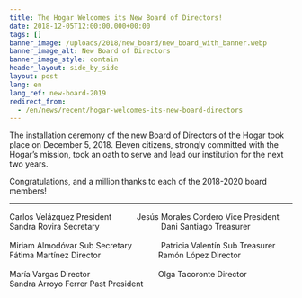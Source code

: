 ```yaml
---
title: The Hogar Welcomes its New Board of Directors!
date: 2018-12-05T12:00:00.000+00:00
tags: []
banner_image: /uploads/2018/new_board/new_board_with_banner.webp
banner_image_alt: New Board of Directors
banner_image_style: contain
header_layout: side_by_side
layout: post
lang: en
lang_ref: new-board-2019
redirect_from:
  - /en/news/recent/hogar-welcomes-its-new-board-directors
---
```

The installation ceremony of the new Board of Directors of the Hogar took place on December 5, 2018. Eleven citizens, strongly committed with the Hogar’s mission, took an oath to serve and lead our institution for the next two years.

Congratulations, and a million thanks to each of the 2018-2020 board members!

<hr />

<div class="columns">
  <div class="column">
    Carlos Velázquez <span class="tag is-primary is-medium">President</span>
  </div>

  <div class="column">
    Jesús Morales Cordero <span class="tag is-primary is-medium">Vice President</span>
  </div>
</div>

<div class="columns">
  <div class="column">
    Sandra Rovira <span class="tag is-medium">Secretary</span>
    <br />
    <br />
    Miriam Almodóvar <span class="tag is-medium">Sub Secretary</span>
  </div>

  <div class="column">
    Dani Santiago <span class="tag is-medium">Treasurer</span>
    <br />
    <br />
    Patricia Valentín <span class="tag is-medium">Sub Treasurer</span>
  </div>
</div>

<div class="columns">
  <div class="column">
    Fátima Martínez <span class="tag is-medium">Director</span>
    <br />
    <br />
    María Vargas <span class="tag is-medium">Director</span>
  </div>

  <div class="column">
    Ramón López <span class="tag is-medium">Director</span>
    <br />
    <br />
    Olga Tacoronte <span class="tag is-medium">Director</span>
  </div>
</div>

<div class="columns">
  <div class="column">
    Sandra Arroyo Ferrer <span class="tag is-medium">Past President</span>
  </div>
</div>
